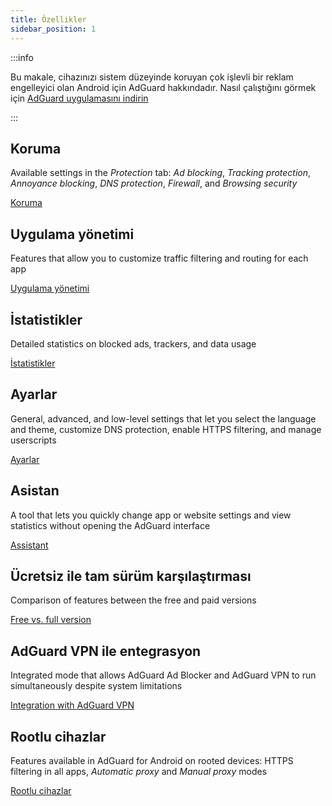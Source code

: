 ```yaml
---
title: Özellikler
sidebar_position: 1
---
```


:::info

Bu makale, cihazınızı sistem düzeyinde koruyan çok işlevli bir reklam engelleyici olan Android için AdGuard hakkındadır. Nasıl çalıştığını görmek için [AdGuard uygulamasını indirin](https://agrd.io/download-kb-adblock)

:::

## Koruma

Available settings in the _Protection_ tab: _Ad blocking_, _Tracking protection_, _Annoyance blocking_, _DNS protection_, _Firewall_, and _Browsing security_

[Koruma](/adguard-for-android/features/protection/protection.md)

## Uygulama yönetimi

Features that allow you to customize traffic filtering and routing for each app

[Uygulama yönetimi](/adguard-for-android/features/app-management.md)

## İstatistikler

Detailed statistics on blocked ads, trackers, and data usage

[İstatistikler](/adguard-for-android/features/statistics.md)

## Ayarlar

General, advanced, and low-level settings that let you select the language and theme, customize DNS protection, enable HTTPS filtering, and manage userscripts

[Ayarlar](/adguard-for-android/features/settings.md)

## Asistan

A tool that lets you quickly change app or website settings and view statistics without opening the AdGuard interface

[Assistant](/adguard-for-android/features/assistant.md)

## Ücretsiz ile tam sürüm karşılaştırması

Comparison of features between the free and paid versions

[Free vs. full version](/adguard-for-android/features/free-vs-full.mdx)

## AdGuard VPN ile entegrasyon

Integrated mode that allows AdGuard Ad Blocker and AdGuard VPN to run simultaneously despite system limitations

[Integration with AdGuard VPN](/adguard-for-android/features/integration-with-vpn.md)

## Rootlu cihazlar

Features available in AdGuard for Android on rooted devices: HTTPS filtering in all apps, _Automatic proxy_ and _Manual proxy_ modes

[Rootlu cihazlar](/adguard-for-android/features/rooted.md)

